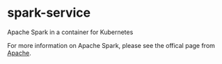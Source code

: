 # spark-service
Apache Spark in a container for Kubernetes

For more information on Apache Spark, please see the offical page from [Apache](http://spark.apache.org).
